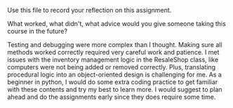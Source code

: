 Use this file to record your reflection on this assignment. 

What worked, what didn't, what advice would you give someone taking this course in the future?

Testing and debugging were more complex than I thought. Making sure all methods worked correctly required very careful work and patience. I met issues with the inventory management logic in the ResaleShop class, like computers were not being added or removed correctly. Plus, translating procedural logic into an object-oriented design is challenging for me. As a beginner in python, I would do some extra coding practice to get familiar with these contents and try my best to learn more.
I would suggest to plan ahead and do the assignments early since they does require some time. 